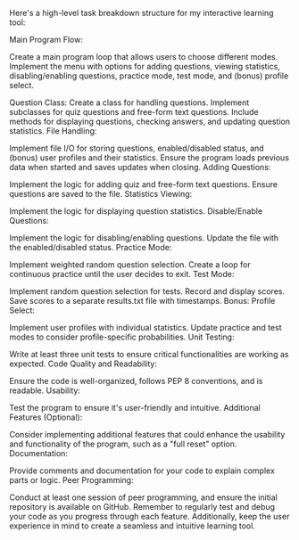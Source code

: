 Here's a high-level task breakdown structure for my interactive learning tool:

Main Program Flow:

Create a main program loop that allows users to choose different modes.
Implement the menu with options for adding questions, viewing statistics, disabling/enabling questions, practice mode, test mode, and (bonus) profile select.

Question Class:
Create a class for handling questions.
Implement subclasses for quiz questions and free-form text questions.
Include methods for displaying questions, checking answers, and updating question statistics.
File Handling:

Implement file I/O for storing questions, enabled/disabled status, and (bonus) user profiles and their statistics.
Ensure the program loads previous data when started and saves updates when closing.
Adding Questions:

Implement the logic for adding quiz and free-form text questions.
Ensure questions are saved to the file.
Statistics Viewing:

Implement the logic for displaying question statistics.
Disable/Enable Questions:

Implement the logic for disabling/enabling questions.
Update the file with the enabled/disabled status.
Practice Mode:

Implement weighted random question selection.
Create a loop for continuous practice until the user decides to exit.
Test Mode:

Implement random question selection for tests.
Record and display scores.
Save scores to a separate results.txt file with timestamps.
Bonus: Profile Select:

Implement user profiles with individual statistics.
Update practice and test modes to consider profile-specific probabilities.
Unit Testing:

Write at least three unit tests to ensure critical functionalities are working as expected.
Code Quality and Readability:

Ensure the code is well-organized, follows PEP 8 conventions, and is readable.
Usability:

Test the program to ensure it's user-friendly and intuitive.
Additional Features (Optional):

Consider implementing additional features that could enhance the usability and functionality of the program, such as a "full reset" option.
Documentation:

Provide comments and documentation for your code to explain complex parts or logic.
Peer Programming:

Conduct at least one session of peer programming, and ensure the initial repository is available on GitHub.
Remember to regularly test and debug your code as you progress through each feature. Additionally, keep the user experience in mind to create a seamless and intuitive learning tool.
